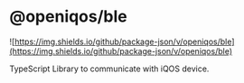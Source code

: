 # @openiqos/ble
![https://img.shields.io/github/package-json/v/openiqos/ble](https://img.shields.io/github/package-json/v/openiqos/ble)

TypeScript Library to communicate with iQOS device.
